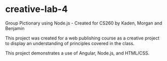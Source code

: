 # creative-lab-4
Group Pictionary using Node.js - Created for CS260 by Kaden, Morgan and Benjamin

This project was created for a web publishing course as a creative project to 
display an understanding of principles covered in the class.

This project demonstrates a use of Angular, Node.js, and HTML/CSS.
